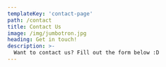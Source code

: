 ```yaml
---
templateKey: 'contact-page'
path: /contact
title: Contact Us
image: /img/jumbotron.jpg
heading: Get in touch!
description: >-
  Want to contact us? Fill out the form below :D
---
```

